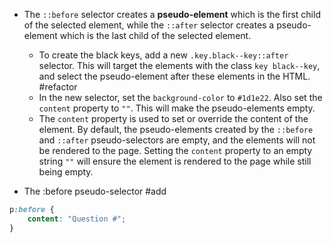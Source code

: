 - The `::before` selector creates a **pseudo-element** which is the first child of the selected element, while the `::after` selector creates a pseudo-element which is the last child of the selected element. 
	- To create the black keys, add a new `.key.black--key::after` selector. This will target the elements with the class `key black--key`, and select the pseudo-element after these elements in the HTML. #refactor 
	- In the new selector, set the `background-color` to `#1d1e22`. Also set the `content` property to `""`. This will make the pseudo-elements empty.
	- The `content` property is used to set or override the content of the element. By default, the pseudo-elements created by the `::before` and `::after` pseudo-selectors are empty, and the elements will not be rendered to the page. Setting the `content` property to an empty string `""` will ensure the element is rendered to the page while still being empty.

- The :before pseudo-selector #add 
```css
p:before {
	content: "Question #";
}
```